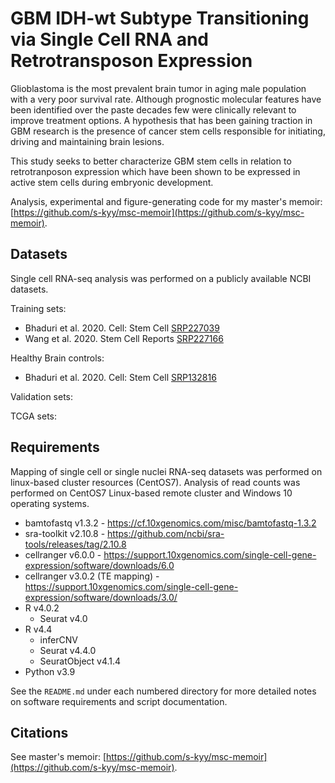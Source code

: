 # GBM IDH-wt Subtype Transitioning via Single Cell RNA and Retrotransposon Expression 

Glioblastoma is the most prevalent brain tumor in aging male population with a very poor survival rate. 
Although prognostic molecular features have been identified over the paste decades 
few were clinically relevant to improve treatment options. A hypothesis that has been gaining 
traction in GBM research is the presence of cancer stem cells responsible for initiating, driving and maintaining brain lesions. 

This study seeks to better characterize GBM stem cells in relation to retrotranposon expression which 
have been shown to be expressed in active stem cells during embryonic development. 

Analysis, experimental and figure-generating code for my master's memoir: [https://github.com/s-kyy/msc-memoir](https://github.com/s-kyy/msc-memoir).

## Datasets

Single cell RNA-seq analysis was performed on a publicly available NCBI datasets.

Training sets:

- Bhaduri et al. 2020. Cell: Stem Cell [SRP227039](https://trace.ncbi.nlm.nih.gov/Traces/sra/?study=SRP227039)
- Wang et al. 2020. Stem Cell Reports [SRP227166](https://trace.ncbi.nlm.nih.gov/Traces/sra/?study=SRP227166)

Healthy Brain controls: 
- Bhaduri et al. 2020. Cell: Stem Cell [SRP132816](https://www.ncbi.nlm.nih.gov/Traces/study/?acc=SRP132816&o=acc_s%3Aa)

Validation sets:

TCGA sets:  

## Requirements

Mapping of single cell or single nuclei RNA-seq datasets was performed on linux-based cluster resources (CentOS7). Analysis of read counts was performed on CentOS7 Linux-based remote cluster and Windows 10 operating systems. 

- bamtofastq v1.3.2 - https://cf.10xgenomics.com/misc/bamtofastq-1.3.2
- sra-toolkit v2.10.8 - https://github.com/ncbi/sra-tools/releases/tag/2.10.8
- cellranger v6.0.0 - https://support.10xgenomics.com/single-cell-gene-expression/software/downloads/6.0
- cellranger v3.0.2 (TE mapping) - https://support.10xgenomics.com/single-cell-gene-expression/software/downloads/3.0/
- R v4.0.2 
    - Seurat v4.0
    <!-- - Monocle v3  -->
    <!-- - See `renv.lock` for full list of R packages -->
- R v4.4 
  - inferCNV
  - Seurat v4.4.0
  - SeuratObject v4.1.4
- Python v3.9
<!-- - HMM_CE v0.1 - [https://github.com/ytanaka-bio/HMM_CE](https://github.com/ytanaka-bio/HMM_CE) -->

See the `README.md` under each numbered directory for more detailed notes on software requirements and script documentation. 

## Citations

See master's memoir: [https://github.com/s-kyy/msc-memoir](https://github.com/s-kyy/msc-memoir). 
